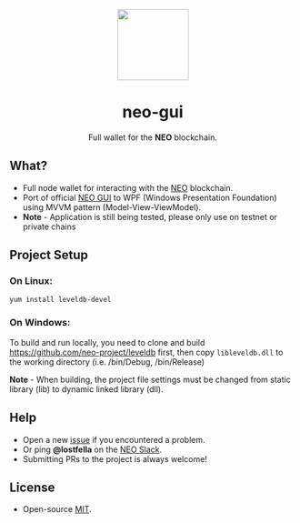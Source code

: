 <p align="center">
  <img 
    src="http://res.cloudinary.com/vidsy/image/upload/v1503160820/CoZ_Icon_DARKBLUE_200x178px_oq0gxm.png" 
    width="125px"
  >
</p>

<h1 align="center">neo-gui</h1>

<p align="center">
  Full wallet for the <b>NEO</b> blockchain.
</p>

## What?

- Full node wallet for interacting with the [NEO](http://neo.org/) blockchain.
- Port of official [NEO GUI](https://github.com/neo-project/neo-gui) to WPF (Windows Presentation Foundation) using MVVM pattern (Model-View-ViewModel).
- **Note** - Application is still being tested, please only use on testnet or private chains

## Project Setup
### On Linux:

```
yum install leveldb-devel
```

### On Windows:
To build and run locally, you need to clone and build https://github.com/neo-project/leveldb first, 
then copy `libleveldb.dll` to the working directory (i.e. /bin/Debug, /bin/Release)

**Note** - When building, the project file settings must be changed from static library (lib) to dynamic linked library (dll).


## Help

- Open a new [issue](https://github.com/CityOfZion/neo-gui-wpf/issues/new) if you encountered a problem.
- Or ping **@lostfella** on the [NEO Slack](https://neo-slack-invite.herokuapp.com).
- Submitting PRs to the project is always welcome!

## License

- Open-source [MIT](https://github.com/CityOfZion/neo-gui-wpf/blob/master/LICENSE).
